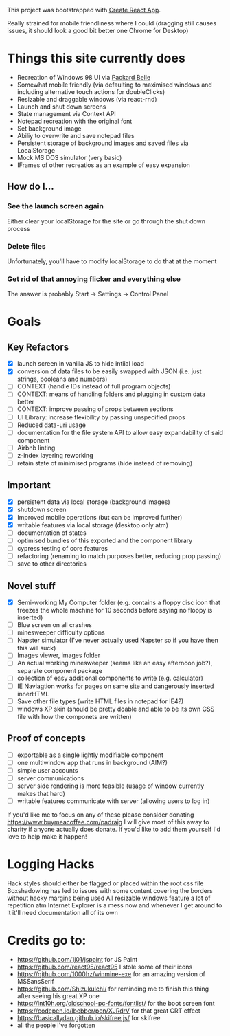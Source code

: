 This project was bootstrapped with [Create React App](https://github.com/facebook/create-react-app).

Really strained for mobile friendliness where I could (dragging still causes issues, it should look a good bit better one Chrome for Desktop)

# Things this site currently does

- Recreation of Windows 98 UI via [Packard Belle](https://www.npmjs.com/package/packard-belle)
- Somewhat mobile friendly (via defaulting to maximised windows and including alternative touch actions for doubleClicks)
- Resizable and draggable windows (via react-rnd)
- Launch and shut down screens
- State management via Context API
- Notepad recreation with the original font
- Set background image
- Abiliy to overwrite and save notepad files
- Persistent storage of background images and saved files via LocalStorage
- Mock MS DOS simulator (very basic)
- IFrames of other recreatios as an example of easy expansion

## How do I...

### See the launch screen again

Either clear your localStorage for the site or go through the shut down process

### Delete files

Unfortunately, you'll have to modify localStorage to do that at the moment

### Get rid of that annoying flicker and everything else

The answer is probably Start -> Settings -> Control Panel

# Goals

## Key Refactors

- [x] launch screen in vanilla JS to hide intiial load
- [x] conversion of data files to be easily swapped with JSON (i.e. just strings, booleans and numbers)
- [ ] CONTEXT (handle IDs instead of full program objects)
- [ ] CONTEXT: means of handling folders and plugging in custom data better
- [ ] CONTEXT: improve passing of props between sections
- [ ] UI Library: increase flexibility by passing unspecified props
- [ ] Reduced data-uri usage
- [ ] documentation for the file system API to allow easy expandability of said component
- [ ] Airbnb linting
- [ ] z-index layering reworking
- [ ] retain state of minimised programs (hide instead of removing)

## Important

- [x] persistent data via local storage (background images)
- [x] shutdown screen
- [x] Improved mobile operations (but can be improved further)
- [x] writable features via local storage (desktop only atm)
- [ ] documentation of states
- [ ] optimised bundles of this exported and the component library
- [ ] cypress testing of core features
- [ ] refactoring (renaming to match purposes better, reducing prop passing)
- [ ] save to other directories

## Novel stuff

- [x] Semi-working My Computer folder (e.g. contains a floppy disc icon that freezes the whole machine for 10 seconds before saying no floppy is inserted)
- [ ] Blue screen on all crashes
- [ ] minesweeper difficulty options
- [ ] Napster simulator (I've never actually used Napster so if you have then this will suck)
- [ ] Images viewer, images folder
- [ ] An actual working minesweeper (seems like an easy afternoon job?), separate component package
- [ ] collection of easy additional components to write (e.g. calculator)
- [ ] IE Naviagtion works for pages on same site and dangerously inserted innerHTML
- [ ] Save other file types (write HTML files in notepad for IE4?)
- [ ] windows XP skin (should be pretty doable and able to be its own CSS file with how the componets are written)

## Proof of concepts

- [ ] exportable as a single lightly modifiable component
- [ ] one multiwindow app that runs in background (AIM?)
- [ ] simple user accounts
- [ ] server communications
- [ ] server side rendering is more feasible (usage of window currently makes that hard)
- [ ] writable features communicate with server (allowing users to log in)

If you'd like me to focus on any of these please consider donating https://www.buymeacoffee.com/padraig I will give most of this away to charity if anyone actually does donate. If you'd like to add them yourself I'd love to help make it happen!

# Logging Hacks

Hack styles should either be flagged or placed within the root css file
Boxshadowing has led to issues with some content covering the borders without hacky margins being used
All resizable windows feature a lot of repetition atm
Internet Explorer is a mess now and whenever I get around to it it'll need documentation all of its own

# Credits go to:

- https://github.com/1j01/jspaint for JS Paint
- https://github.com/react95/react95 I stole some of their icons
- https://github.com/1000hz/winmine-exe for an amazing version of MSSansSerif
- https://github.com/ShizukuIchi/ for reminding me to finish this thing after seeing his great XP one
- https://int10h.org/oldschool-pc-fonts/fontlist/ for the boot screen font
- https://codepen.io/lbebber/pen/XJRdrV for that great CRT effect
- https://basicallydan.github.io/skifree.js/ for skifree
- all the people I've forgotten
